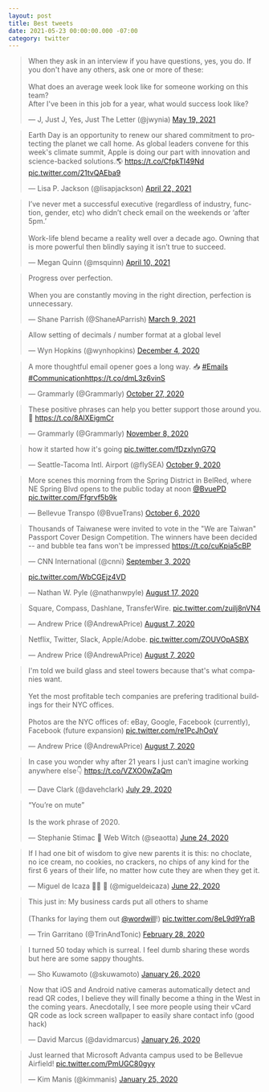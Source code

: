 ```yaml
---
layout: post
title: Best tweets
date: 2021-05-23 00:00:00.000 -07:00
category: twitter
---
```


<script async src="https://platform.twitter.com/widgets.js" charset="utf-8"></script>

<blockquote class="twitter-tweet"><p lang="en" dir="ltr">When they ask in an interview if you have questions, yes, you do. If you don&#39;t have any others, ask one or more of these:<br><br>What does an average week look like for someone working on this team?<br>After I&#39;ve been in this job for a year, what would success look like?</p>&mdash; J, Just J, Yes, Just The Letter (@jwynia) <a href="https://twitter.com/jwynia/status/1395021917401268226?ref_src=twsrc%5Etfw">May 19, 2021</a></blockquote>
<blockquote class="twitter-tweet"><p lang="en" dir="ltr">Earth Day is an opportunity to renew our shared commitment to protecting the planet we call home. As global leaders convene for this week&#39;s climate summit, Apple is doing our part with innovation and science-backed solutions.🌎  <a href="https://t.co/CfpkTI49Nd">https://t.co/CfpkTI49Nd</a> <a href="https://t.co/21tvQAEba9">pic.twitter.com/21tvQAEba9</a></p>&mdash; Lisa P. Jackson (@lisapjackson) <a href="https://twitter.com/lisapjackson/status/1385217074851577858?ref_src=twsrc%5Etfw">April 22, 2021</a></blockquote>
<blockquote class="twitter-tweet"><p lang="en" dir="ltr">I’ve never met a successful executive (regardless of industry, function, gender, etc) who didn’t check email on the weekends or ‘after 5pm.’ <br><br>Work-life blend became a reality well over a decade ago. Owning that is more powerful then blindly saying it isn’t true to succeed.</p>&mdash; Megan Quinn (@msquinn) <a href="https://twitter.com/msquinn/status/1380709810857910273?ref_src=twsrc%5Etfw">April 10, 2021</a></blockquote>
<blockquote class="twitter-tweet"><p lang="en" dir="ltr">Progress over perfection.<br><br>When you are constantly moving in the right direction, perfection is unnecessary.</p>&mdash; Shane Parrish (@ShaneAParrish) <a href="https://twitter.com/ShaneAParrish/status/1369289581359726592?ref_src=twsrc%5Etfw">March 9, 2021</a></blockquote>
<blockquote class="twitter-tweet" data-conversation="none"><p lang="en" dir="ltr">Allow setting of decimals / number format at a global level</p>&mdash; Wyn Hopkins (@wynhopkins) <a href="https://twitter.com/wynhopkins/status/1334715985102663682?ref_src=twsrc%5Etfw">December 4, 2020</a></blockquote>
<blockquote class="twitter-tweet"><p lang="en" dir="ltr">A more thoughtful email opener goes a long way. 📥 <a href="https://twitter.com/hashtag/Emails?src=hash&amp;ref_src=twsrc%5Etfw">#Emails</a> <a href="https://twitter.com/hashtag/Communication?src=hash&amp;ref_src=twsrc%5Etfw">#Communication</a><a href="https://t.co/dmL3z6vinS">https://t.co/dmL3z6vinS</a></p>&mdash; Grammarly (@Grammarly) <a href="https://twitter.com/Grammarly/status/1321177614594248704?ref_src=twsrc%5Etfw">October 27, 2020</a></blockquote>
<blockquote class="twitter-tweet"><p lang="en" dir="ltr">These positive phrases can help you better support those around you. 👐 <a href="https://t.co/8AlXEigmCr">https://t.co/8AlXEigmCr</a></p>&mdash; Grammarly (@Grammarly) <a href="https://twitter.com/Grammarly/status/1325524241337503744?ref_src=twsrc%5Etfw">November 8, 2020</a></blockquote>
<blockquote class="twitter-tweet" data-conversation="none"><p lang="en" dir="ltr">how it started                      how it&#39;s going <a href="https://t.co/fDzxIynG7Q">pic.twitter.com/fDzxIynG7Q</a></p>&mdash; Seattle-Tacoma Intl. Airport (@flySEA) <a href="https://twitter.com/flySEA/status/1314604750000668672?ref_src=twsrc%5Etfw">October 9, 2020</a></blockquote>
<blockquote class="twitter-tweet" data-conversation="none"><p lang="en" dir="ltr">More scenes this morning from the Spring District in BelRed, where NE Spring Blvd opens to the public today at noon <a href="https://twitter.com/BvuePD?ref_src=twsrc%5Etfw">@BvuePD</a> <a href="https://t.co/Ffgrvf5b9k">pic.twitter.com/Ffgrvf5b9k</a></p>&mdash; Bellevue Transpo (@BvueTrans) <a href="https://twitter.com/BvueTrans/status/1313502938971557888?ref_src=twsrc%5Etfw">October 6, 2020</a></blockquote>
<blockquote class="twitter-tweet" data-conversation="none"><p lang="en" dir="ltr">Thousands of Taiwanese were invited to vote in the &quot;We are Taiwan&quot; Passport Cover Design Competition. The winners have been decided -- and bubble tea fans won&#39;t be impressed <a href="https://t.co/cuKpia5cBP">https://t.co/cuKpia5cBP</a></p>&mdash; CNN International (@cnni) <a href="https://twitter.com/cnni/status/1301369612790116352?ref_src=twsrc%5Etfw">September 3, 2020</a></blockquote>
<blockquote class="twitter-tweet" data-conversation="none"><p lang="und" dir="ltr"><a href="https://t.co/WbCGEjz4VD">pic.twitter.com/WbCGEjz4VD</a></p>&mdash; Nathan W. Pyle (@nathanwpyle) <a href="https://twitter.com/nathanwpyle/status/1295469918654259202?ref_src=twsrc%5Etfw">August 17, 2020</a></blockquote>
<blockquote class="twitter-tweet" data-conversation="none"><p lang="de" dir="ltr">Square, Compass, Dashlane, TransferWire. <a href="https://t.co/zuilj8nVN4">pic.twitter.com/zuilj8nVN4</a></p>&mdash; Andrew Price (@AndrewAPrice) <a href="https://twitter.com/AndrewAPrice/status/1291749302428106753?ref_src=twsrc%5Etfw">August 7, 2020</a></blockquote>
<blockquote class="twitter-tweet" data-conversation="none"><p lang="en" dir="ltr">Netflix, Twitter, Slack, Apple/Adobe. <a href="https://t.co/ZOUVOpASBX">pic.twitter.com/ZOUVOpASBX</a></p>&mdash; Andrew Price (@AndrewAPrice) <a href="https://twitter.com/AndrewAPrice/status/1291748569511268355?ref_src=twsrc%5Etfw">August 7, 2020</a></blockquote>
<blockquote class="twitter-tweet" data-conversation="none"><p lang="en" dir="ltr">I&#39;m told we build glass and steel towers because that&#39;s what companies want.<br><br>Yet the most profitable tech companies are prefering traditional buildings for their NYC offices.<br><br>Photos are the NYC offices of: eBay, Google, Facebook (currently), Facebook (future expansion) <a href="https://t.co/re1PcJhOqV">pic.twitter.com/re1PcJhOqV</a></p>&mdash; Andrew Price (@AndrewAPrice) <a href="https://twitter.com/AndrewAPrice/status/1291746508904292354?ref_src=twsrc%5Etfw">August 7, 2020</a></blockquote>
<blockquote class="twitter-tweet" data-conversation="none"><p lang="en" dir="ltr">In case you wonder why after 21 years I just can’t imagine working anywhere else👇 <a href="https://t.co/VZXO0wZaQm">https://t.co/VZXO0wZaQm</a></p>&mdash; Dave Clark (@davehclark) <a href="https://twitter.com/davehclark/status/1288269845281165312?ref_src=twsrc%5Etfw">July 29, 2020</a></blockquote>
<blockquote class="twitter-tweet" data-conversation="none"><p lang="en" dir="ltr">“You’re on mute” <br><br>Is the work phrase of 2020.</p>&mdash; Stephanie Stimac 🔮 Web Witch (@seaotta) <a href="https://twitter.com/seaotta/status/1275814234023055366?ref_src=twsrc%5Etfw">June 24, 2020</a></blockquote>
<blockquote class="twitter-tweet" data-conversation="none"><p lang="en" dir="ltr">If I had one bit of wisdom to give new parents it is this: no choclate, no ice cream, no cookies, no crackers, no chips of any kind for the first 6 years of their life, no matter how cute they are when they get it.</p>&mdash; Miguel de Icaza 💉💉 🎉 (@migueldeicaza) <a href="https://twitter.com/migueldeicaza/status/1275071224389894147?ref_src=twsrc%5Etfw">June 22, 2020</a></blockquote>
<blockquote class="twitter-tweet" data-conversation="none"><p lang="en" dir="ltr">This just in: My business cards put all others to shame<br><br>(Thanks for laying them out <a href="https://twitter.com/wordwill?ref_src=twsrc%5Etfw">@wordwill</a>!) <a href="https://t.co/8eL9d9YraB">pic.twitter.com/8eL9d9YraB</a></p>&mdash; Trin Garritano (@TrinAndTonic) <a href="https://twitter.com/TrinAndTonic/status/1233495433684692997?ref_src=twsrc%5Etfw">February 28, 2020</a></blockquote>
<blockquote class="twitter-tweet" data-conversation="none"><p lang="en" dir="ltr">I turned 50 today which is surreal. I feel dumb sharing these words but here are some sappy thoughts.</p>&mdash; Sho Kuwamoto (@skuwamoto) <a href="https://twitter.com/skuwamoto/status/1221335834919493632?ref_src=twsrc%5Etfw">January 26, 2020</a></blockquote>
<blockquote class="twitter-tweet" data-conversation="none"><p lang="en" dir="ltr">Now that iOS and Android native cameras automatically detect and read QR codes, I believe they will finally become a thing in the West in the coming years. Anecdotally, I see more people using their vCard QR code as lock screen wallpaper to easily share contact info (good hack)</p>&mdash; David Marcus (@davidmarcus) <a href="https://twitter.com/davidmarcus/status/1221459733837516800?ref_src=twsrc%5Etfw">January 26, 2020</a></blockquote>
<blockquote class="twitter-tweet" data-conversation="none"><p lang="en" dir="ltr">Just learned that Microsoft Advanta campus used to be Bellevue Airfield! <a href="https://t.co/PmUGC80gyy">pic.twitter.com/PmUGC80gyy</a></p>&mdash; Kim Manis (@kimmanis) <a href="https://twitter.com/kimmanis/status/1221190128984457216?ref_src=twsrc%5Etfw">January 25, 2020</a></blockquote>
